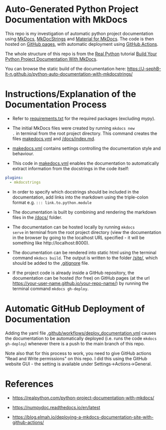 
# Auto-Generated Python Project Documentation with MkDocs

This repo is my investigation of automatic python project documentation using [MkDocs](https://github.com/mkdocs/mkdocs), [MkDocStrings](https://github.com/mkdocstrings/mkdocstrings) and [Material for MkDocs](https://github.com/squidfunk/mkdocs-material). The code is then hosted on [GitHub pages](https://pages.github.com), with automatic deployment using [GitHub Actions](https://docs.github.com/en/actions). 

The whole structure of this repo is from the [Real Python](https://realpython.com) tutorial [Build Your Python Project Documentation With MkDocs](https://realpython.com/python-project-documentation-with-mkdocs/). 

You can browse the static build of the documentation here: https://J-sephB-lt-n.github.io/python-auto-documentation-with-mkdocstrings/

# Instructions/Explanation of the Documentation Process 

* Refer to [requirements.txt](./requirements.txt) for the required packages (excluding mypy).

* The initial MkDocs files were created by running <code>mkdocs new .</code> in terminal from the root project directory. This command creates the files [makedocs.yml](./makedocs.yml) and [/docs/index.md](./docs/index.md).

* [makedocs.yml](./makedocs.yml) contains settings controlling the documentation style and behaviour.

* This code in [makedocs.yml](./makedocs.yml) enables the documentation to automatically extract information from the docstrings in the code itself: 

```yaml
plugins:
  - mkdocstrings
```

* In order to specify which docstrings should be included in the documentation, add links into the markdown using the triple-colon format e.g. <code>::: link.to.python.module</code>

* The documentation is built by combining and rendering the markdown files in the [/docs/](./docs/) folder.

* The documentation can be hosted locally by running <code>mkdocs serve</code> in terminal from the root project directory (view the documentation in the browser by going to the localhost URL specified - it will be something like http://localhost:8000).

* The documentation can be rendered into static html using the terminal command <code>mkdocs build</code>. The output is written to the folder [/site/](./site/), which should be added to the [.gitignore](./.gitignore) file.

* If the project code is already inside a GitHub repository, the documentation can be hosted (for free) on GitHub pages (at the url https://your-user-name.github.io/your-repo-name/) by running the terminal command <code>mkdocs gh-deploy</code>.

# Automatic GitHub Deployment of Documentation

Adding the yaml file [.github/workflows/deploy_documentation.yml](./.github/workflows/deploy_documentation.yml) causes the documentation to be automatically deployed (i.e. runs the code <code>mkdocs gh-deploy</code>) whenever there is a push to the main branch of this repo.

Note also that for this process to work, you need to give GitHub actions "Read and Write permissions" on this repo. I did this using the GitHub website GUI - the setting is available under Settings->Actions->General.

# References 

* https://realpython.com/python-project-documentation-with-mkdocs/

* https://numpydoc.readthedocs.io/en/latest

* https://blog.elmah.io/deploying-a-mkdocs-documentation-site-with-github-actions/
